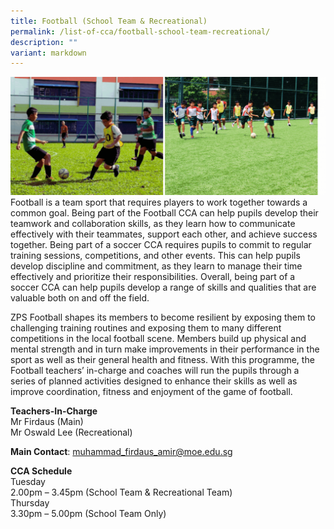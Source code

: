 ```yaml
---
title: Football (School Team & Recreational)
permalink: /list-of-cca/football-school-team-recreational/
description: ""
variant: markdown
---
```

![](/images/CCAs/2023_Football_CCA_GIF.gif)
Football is a team sport that requires players to work together towards a common goal. Being part of the Football CCA can help pupils develop their teamwork and collaboration skills, as they learn how to communicate effectively with their teammates, support each other, and achieve success together. Being part of a soccer CCA requires pupils to commit to regular training sessions, competitions, and other events. This can help pupils develop discipline and commitment, as they learn to manage their time effectively and prioritize their responsibilities. Overall, being part of a soccer CCA can help pupils develop a range of skills and qualities that are valuable both on and off the field.

ZPS Football shapes its members to become resilient by exposing them to challenging training routines and exposing them to many different competitions in the local football scene. Members build up physical and mental strength and in turn make improvements in their performance in the sport as well as their general health and fitness. With this programme, the Football teachers’ in-charge and coaches will run the pupils through a series of planned activities designed to enhance their skills as well as improve coordination, fitness and enjoyment of the game of football.

**Teachers-In-Charge**
<br>Mr Firdaus (Main)
<br>Mr Oswald Lee (Recreational)

**Main Contact**: muhammad_firdaus_amir@moe.edu.sg

**CCA Schedule**
<br>Tuesday
<br>2.00pm – 3.45pm (School Team &amp; Recreational Team)
<br>Thursday
<br>3.30pm – 5.00pm (School Team Only)